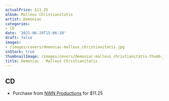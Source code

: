 ```yaml
---
actualPrice: $11.25
album: Malleus Christianitatis
artist: Demoniac
categories:
- CD
date: '2021-06-29T15:06:20'
draft: false
images:
- /images/covers/demoniac-malleus_christianitatis.jpg
inStock: true
thumbnailImage: /images/covers/demoniac-malleus_christianitatis-thumb.jpg
title: Demoniac - Malleus Christianitatis
---
```


## CD
* Purchase from [NWN Productions](http://shop.nwnprod.com/index.php?route=product/product&path=93&product_id=2474&sort=pd.name&order=ASC) for $11.25
